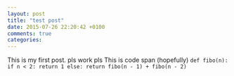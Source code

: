 ```yaml
---
layout: post
title: "test post"
date: 2015-07-26 22:20:42 +0100
comments: true
categories: 
---
```


This is my first post. pls work pls
This is code span (hopefully)
`def fibo(n):
	if n < 2:
		return 1
	else:
		return fibo(n - 1) + fibo(n - 2)
`
